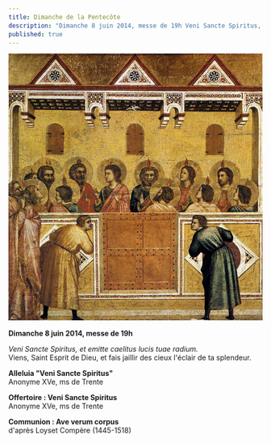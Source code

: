 ```yaml
---
title: Dimanche de la Pentecôte
description: "Dimanche 8 juin 2014, messe de 19h Veni Sancte Spiritus, et emitte caelitus lucis tuae radium. Viens, Saint Esprit de Dieu, et fais jaillir des cieux l'éclair de ta splendeur. Alleluia &quot;Veni Sancte Spiritus&quot; Anonyme XVe, ms de Trente Offertoire : Veni..."
published: true
---
```


![](/images/2014-06-08-pentecote-v.jpg)

**Dimanche 8 juin 2014, messe de 19h**

*Veni Sancte Spiritus, et emitte caelitus lucis tuae radium.*  
Viens, Saint Esprit de Dieu, et fais jaillir des cieux l'éclair de ta splendeur.

**Alleluia "Veni Sancte Spiritus"**  
Anonyme XVe, ms de Trente

**Offertoire : Veni Sancte Spiritus**  
Anonyme XVe, ms de Trente

**Communion : Ave verum corpus**  
d'après Loyset Compère (1445-1518)